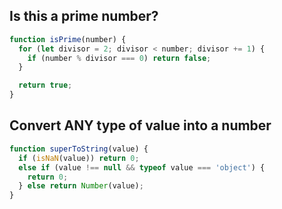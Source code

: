 ## Is this a prime number?

```js
function isPrime(number) {
  for (let divisor = 2; divisor < number; divisor += 1) {
    if (number % divisor === 0) return false;
  }

  return true;
}
```

## Convert ANY type of value into a number

```js
function superToString(value) {
  if (isNaN(value)) return 0;
  else if (value !== null && typeof value === 'object') {
    return 0;
  } else return Number(value);
}
```